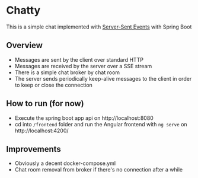 # Chatty

This is a simple chat implemented with [Server-Sent Events](https://www.baeldung.com/spring-server-sent-events) with Spring Boot

## Overview
- Messages are sent by the client over standard HTTP
- Messages are received by the server over a SSE stream
- There is a simple chat broker by chat room
- The server sends periodically keep-alive messages to the client in order to keep or close the connection


## How to run (for now)

- Execute the spring boot app api on http://localhost:8080 
- cd into `/frontend` folder and run the Angular frontend with `ng serve` on http://localhost:4200/

## Improvements

- Obviously a decent docker-compose.yml
- Chat room removal from broker if there's no connection after a while
